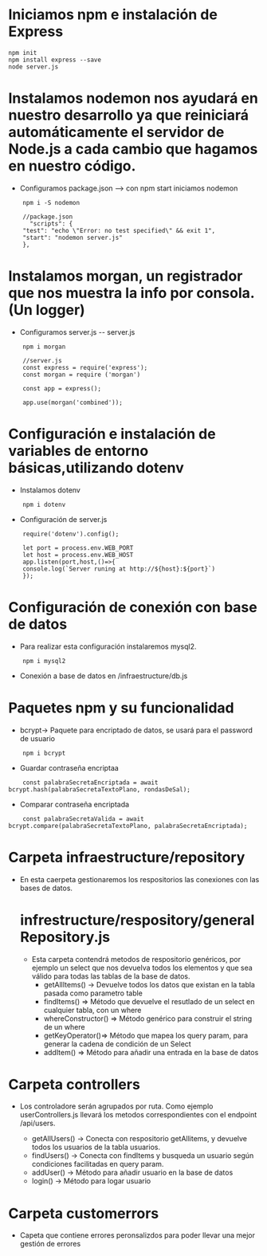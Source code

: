 # Iniciamos npm e instalación de Express

```
npm init
npm install express --save
node server.js
```

# Instalamos nodemon nos ayudará en nuestro desarrollo ya que reiniciará automáticamente el servidor de Node.js a cada cambio que hagamos en nuestro código.
* Configuramos package.json -->  con npm start iniciamos nodemon
```
    npm i -S nodemon
```

    
```
    //package.json
      "scripts": {
    "test": "echo \"Error: no test specified\" && exit 1",
    "start": "nodemon server.js"
    },
```

# Instalamos morgan, un registrador que nos muestra la info por consola. (Un logger)
* Configuramos server.js  -- server.js 
```
    npm i morgan
```
 

```
    //server.js
    const express = require('express');
    const morgan = require ('morgan')

    const app = express();

    app.use(morgan('combined'));
```
# Configuración e instalación de variables de entorno básicas,utilizando dotenv
* Instalamos dotenv
```
    npm i dotenv 
```
* Configuración de server.js
```
    require('dotenv').config();
```
```
    let port = process.env.WEB_PORT
    let host = process.env.WEB_HOST
    app.listen(port,host,()=>{
    console.log(`Server runing at http://${host}:${port}`)
    }); 
```

# Configuración de conexión con base de datos
*  Para realizar esta configuración instalaremos mysql2.
```
    npm i mysql2
```
* Conexión a base de datos en /infraestructure/db.js

# Paquetes npm y su funcionalidad
* bcrypt-> Paquete para encriptado de datos, se usará para el password de usuario
```
    npm i bcrypt
```
* Guardar contraseña encriptaa
```
    const palabraSecretaEncriptada = await bcrypt.hash(palabraSecretaTextoPlano, rondasDeSal);
```
* Comparar contraseña encriptada
```
    const palabraSecretaValida = await bcrypt.compare(palabraSecretaTextoPlano, palabraSecretaEncriptada);
```


# Carpeta infraestructure/repository
* En esta caerpeta gestionaremos los respositorios las conexiones con las bases de datos.

    # infrestructure/respository/generalRepository.js
    * Esta carpeta contendrá metodos de respositorio genéricos, por ejemplo un select que nos devuelva todos los elementos y que sea válido para todas las tablas de la base de datos.
        * getAllItems() -> Devuelve todos los datos que existan en la tabla pasada como parametro table
        * findItems() => Método que devuelve el resutlado de un select en cualquier tabla, con un where
        * whereConstructor() => Método genérico para construir el string de un where
        * getKeyOperator()=> Método que mapea los query param, para generar la cadena de condición de un Select
        * addItem() => Método para añadir una entrada en la base de datos


# Carpeta controllers
* Los controladore serán agrupados por ruta. Como ejemplo userControllers.js llevará los metodos correspondientes con el endpoint /api/users.

    * getAllUsers() -> Conecta con respositorio getAllitems, y devuelve todos los usuarios de la tabla usuarios.
    * findUsers() ->  Conecta con findItems y busqueda un usuario según condiciones facilitadas en query param.
    * addUser() -> Método para añadir usuario en la base de datos
    * login() -> Método para logar usuario

# Carpeta customerrors
* Capeta que contiene errores peronsalizdos para poder llevar una mejor gestión de errores 



